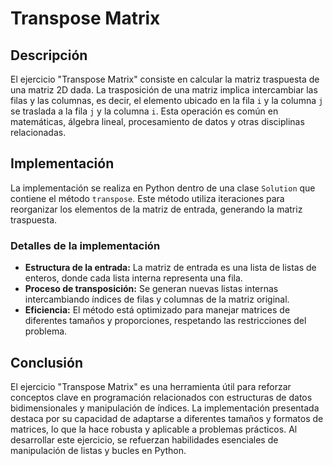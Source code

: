 # Transpose Matrix

## Descripción

El ejercicio "Transpose Matrix" consiste en calcular la matriz traspuesta de una matriz 2D dada. La trasposición de una matriz implica intercambiar las filas y las columnas, es decir, el elemento ubicado en la fila `i` y la columna `j` se traslada a la fila `j` y la columna `i`. Esta operación es común en matemáticas, álgebra lineal, procesamiento de datos y otras disciplinas relacionadas.

## Implementación

La implementación se realiza en Python dentro de una clase `Solution` que contiene el método `transpose`. Este método utiliza iteraciones para reorganizar los elementos de la matriz de entrada, generando la matriz traspuesta.

### Detalles de la implementación

- **Estructura de la entrada:** La matriz de entrada es una lista de listas de enteros, donde cada lista interna representa una fila.
- **Proceso de transposición:** Se generan nuevas listas internas intercambiando índices de filas y columnas de la matriz original.
- **Eficiencia:** El método está optimizado para manejar matrices de diferentes tamaños y proporciones, respetando las restricciones del problema.

## Conclusión

El ejercicio "Transpose Matrix" es una herramienta útil para reforzar conceptos clave en programación relacionados con estructuras de datos bidimensionales y manipulación de índices. La implementación presentada destaca por su capacidad de adaptarse a diferentes tamaños y formatos de matrices, lo que la hace robusta y aplicable a problemas prácticos. Al desarrollar este ejercicio, se refuerzan habilidades esenciales de manipulación de listas y bucles en Python.
